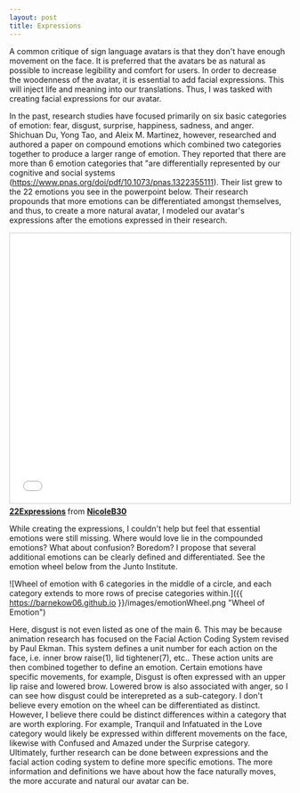 ```yaml
---
layout: post
title: Expressions
---
```


A common critique of sign language avatars is that they don't have enough movement on the face. It is preferred that the avatars be as natural as possible to increase legibility and comfort for users. In order to decrease the woodenness of the avatar, it is essential to add facial expressions. This will inject life and meaning into our translations. Thus, I was tasked with creating facial expressions for our avatar. 

In the past, research studies have focused primarily on six basic categories of emotion: fear, disgust, surprise, happiness, sadness, and anger.  Shichuan Du, Yong Tao, and Aleix M. Martinez, however, researched and authored a paper on compound emotions which combined two categories together to produce a larger range of emotion. They reported that there are more than 6 emotion categories that "are differentially represented by our cognitive and social systems (https://www.pnas.org/doi/pdf/10.1073/pnas.1322355111). Their list grew to the 22 emotions you see in the powerpoint below. Their research propounds that more emotions can be differentiated amongst themselves, and thus, to create a more natural avatar, I modeled our avatar's expressions after the emotions expressed in their research. 

<iframe src="//www.slideshare.net/slideshow/embed_code/key/MqvYAI2fEnh5eC" width="595" height="485" frameborder="0" marginwidth="0" marginheight="0" scrolling="no" style="border:1px solid #CCC; border-width:1px; margin-bottom:5px; max-width: 100%;" allowfullscreen> </iframe> <div style="margin-bottom:5px"> <strong> <a href="//www.slideshare.net/NicoleB30/22expressions" title="22Expressions" target="_blank">22Expressions</a> </strong> from <strong><a href="//www.slideshare.net/NicoleB30" target="_blank">NicoleB30</a></strong> </div>



While creating the expressions, I couldn't help but feel that essential emotions were still missing. Where would love lie in the compounded emotions? What about confusion? Boredom? I propose that several additional emotions can be clearly defined and differentiated. See the emotion wheel below from the Junto Institute.

![Wheel of emotion with 6 categories in the middle of a circle, and each category extends to more rows of precise categories within.]({{  https://barnekow06.github.io  }}/images/emotionWheel.png "Wheel of Emotion")

Here, disgust is not even listed as one of the main 6. This may be because animation research has focused on the Facial Action Coding System revised by Paul Ekman. This system defines a unit number for each action on the face, i.e. inner brow raise(1), lid tightener(7), etc.. These action units are then combined together to define an emotion. Certain emotions have specific movements, for example, Disgust is often expressed with an upper lip raise and lowered brow. Lowered brow is also associated with anger, so I can see how disgust could be interepreted as a sub-category. I don't believe every emotion on the wheel can be differentiated as distinct. However, I believe there could be distinct differences within a category that are worth exploring. For example, Tranquil and Infatuated in the Love category would likely be expressed within different movements on the face, likewise with Confused and Amazed under the Surprise category. Ultimately, further research can be done between expressions and the facial action coding system to define more specific emotions. The more information and definitions we have about how the face naturally moves, the more accurate and natural our avatar can be.
